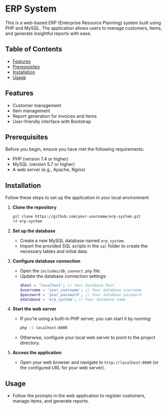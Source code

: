 
# ERP System

This is a web-based ERP (Enterprise Resource Planning) system built using PHP and MySQL. The application allows users to manage customers, items, and generate insightful reports with ease.

## Table of Contents
- [Features](#features)
- [Prerequisites](#prerequisites)
- [Installation](#installation)
- [Usage](#usage)

## Features
- Customer management
- Item management
- Report generation for invoices and items
- User-friendly interface with Bootstrap

## Prerequisites
Before you begin, ensure you have met the following requirements:
- PHP (version 7.4 or higher)
- MySQL (version 5.7 or higher)
- A web server (e.g., Apache, Nginx)

## Installation

Follow these steps to set up the application in your local environment:

1. **Clone the repository**
   ```bash
   git clone https://github.com/your-username/erp-system.git
   cd erp-system
   ```

2. **Set up the database**
   - Create a new MySQL database named `erp_system`.
   - Import the provided SQL scripts in the `sql` folder to create the necessary tables and initial data.

3. **Configure database connection**
   - Open the `includes/db_connect.php` file.
   - Update the database connection settings:
     ```php
     $host = 'localhost'; // Your database host
     $username = 'your_username'; // Your database username
     $password = 'your_password'; // Your database password
     $database = 'erp_system'; // Your database name
     ```

4. **Start the web server**
   - If you're using a built-in PHP server, you can start it by running:
     ```bash
     php -S localhost:8000
     ```
   - Otherwise, configure your local web server to point to the project directory.

5. **Access the application**
   - Open your web browser and navigate to `http://localhost:8000` (or the configured URL for your web server).

## Usage
- Follow the prompts in the web application to register customers, manage items, and generate reports.

